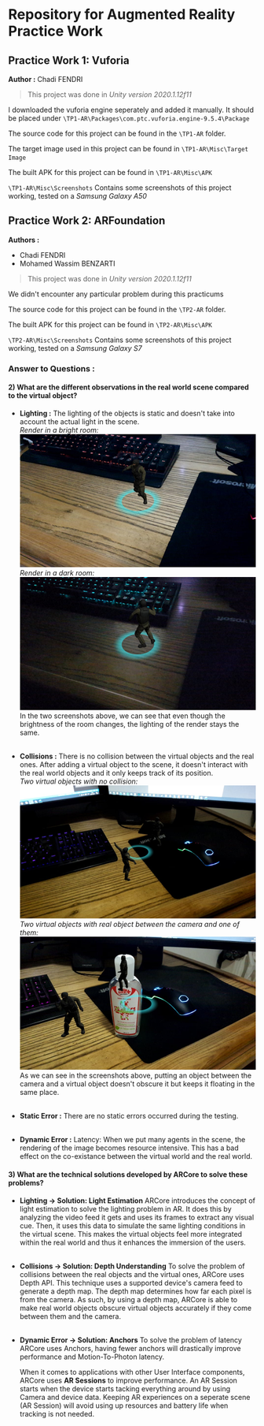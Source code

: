 # Repository for Augmented Reality Practice Work


## Practice Work 1: Vuforia
**Author :** Chadi FENDRI

> This project was done in *Unity version 2020.1.12f11*

I downloaded the vuforia engine seperately and added it manually. It should be placed under `\TP1-AR\Packages\com.ptc.vuforia.engine-9.5.4\Package`

The source code for this project can be found in the `\TP1-AR` folder.

The target image used in this project can be found in `\TP1-AR\Misc\Target Image`

The built APK for this project can be found in `\TP1-AR\Misc\APK`

`\TP1-AR\Misc\Screenshots` Contains some screenshots of this project working, tested on a *Samsung Galaxy A50*

## Practice Work 2: ARFoundation
**Authors :** 
* Chadi FENDRI
* Mohamed Wassim BENZARTI

> This project was done in *Unity version 2020.1.12f11*

We didn't encounter any particular problem during this practicums

The source code for this project can be found in the `\TP2-AR` folder.

The built APK for this project can be found in `\TP2-AR\Misc\APK`

`\TP2-AR\Misc\Screenshots` Contains some screenshots of this project working, tested on a *Samsung Galaxy S7*

### Answer to Questions :
#### 2) What are the different observations in the real world scene compared to the virtual object?
* **Lighting :** 
The lighting of the objects is static and doesn't take into account the actual light in the scene. <br/>
*Render in a bright room:*
![alt Bright lighting example](TP2-AR/Misc/Screenshots/Observations/Lighting_1.jpg)<br/>
*Render in a dark room:*
![alt Dark lighting example](TP2-AR/Misc/Screenshots/Observations/Lighting_2.jpg)<br/>
In the two screenshots above, we can see that even though the brightness of the room changes, the lighting of the render stays the same.<br/><br/>

* **Collisions :** 
There is no collision between the virtual objects and the real ones. After adding a virtual object to the scene, it doesn't interact with the real world objects and it only keeps track of its position.<br/>
*Two virtual objects with no collision:*
![alt Before collision example](TP2-AR/Misc/Screenshots/Observations/Collision_1.jpg)<br/>
*Two virtual objects with real object between the camera and one of them:*
![alt After collision example](TP2-AR/Misc/Screenshots/Observations/Collision_2.jpg)<br/>
As we can see in the screenshots above, putting an object between the camera and a virtual object doesn't obscure it but keeps it floating in the same place. <br/><br/>
* **Static Error :**
There are no static errors occurred during the testing.<br/><br/>

* **Dynamic Error :**
Latency: When we put many agents in the scene, the rendering of the image becomes resource intensive. This has a bad effect on the co-existance between the virtual world and the real world.

#### 3) What are the technical solutions developed by ARCore to solve these problems?
* **Lighting &rarr; Solution: Light Estimation**
ARCore introduces the concept of light estimation to solve the lighting problem in AR. It does this by analyzing the video feed it gets and uses its frames to extract any visual cue. Then, it uses this data to simulate the same lighting conditions in the virtual scene. This makes the virtual objects feel more integrated within the real world and thus it enhances the immersion of the users.<br/><br/>
* **Collisions &rarr; Solution: Depth Understanding**
To solve the problem of collisions between the real objects and the virtual ones, ARCore uses Depth API. This technique uses a supported device's camera feed to generate a depth map. The depth map determines how far each pixel is from the camera. As such, by using a depth map, ARCore is able to make real world objects obscure virtual objects accurately if they come between them and the camera.<br/><br/>

* **Dynamic Error &rarr; Solution: Anchors** To solve the problem of latency ARCore uses Anchors, having fewer anchors will drastically improve performance and Motion-To-Photon latency. 

    When it comes to applications with other User Interface components, ARCore uses **AR Sessions** to improve performance. An AR Session starts when the device starts tacking everything around by using Camera and device data. Keeping AR experiences on a seperate scene (AR Session) will avoid using up resources and battery life when tracking is not needed.